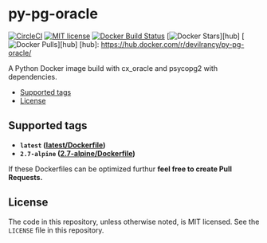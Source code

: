 # py-pg-oracle

[![CircleCI](https://img.shields.io/circleci/project/github/RedSparr0w/node-csgo-parser.svg?style=flat-square)](https://circleci.com/gh/devilrancy/py-pg-oracle)
[![MIT license](https://img.shields.io/badge/License-MIT-blue.svg)](https://lbesson.mit-license.org/)
[![Docker Build Status](https://img.shields.io/docker/build/jrottenberg/ffmpeg.svg?style=flat-square)](https://hub.docker.com/r/devilrancy/py-pg-oracle/builds/)
[![Docker Stars](https://img.shields.io/docker/stars/devilrancy/py-pg-oracle.svg)][hub]
[![Docker Pulls](https://img.shields.io/docker/pulls/devilrancy/py-pg-oracle.svg)][hub]
[hub]: https://hub.docker.com/r/devilrancy/py-pg-oracle/

A Python Docker image build with cx_oracle and psycopg2 with dependencies.
 
<!-- MDTOC maxdepth:6 firsth1:0 numbering:0 flatten:0 bullets:1 updateOnSave:1 -->

- [Supported tags](#supported-tags)
- [License](#license)

<!-- /MDTOC -->

## Supported tags
* **`latest` ([latest/Dockerfile](https://github.com/devilrancy/py-pg-oracle/blob/master/Dockerfile))** 
* **`2.7-alpine` ([2.7-alpine/Dockerfile](https://github.com/devilrancy/py-pg-oracle/blob/2.7-alpine/Dockerfile))**

If these Dockerfiles can be optimized furthur **feel free to create Pull Requests.**

## License
The code in this repository, unless otherwise noted, is MIT licensed. See the `LICENSE` file in this repository.